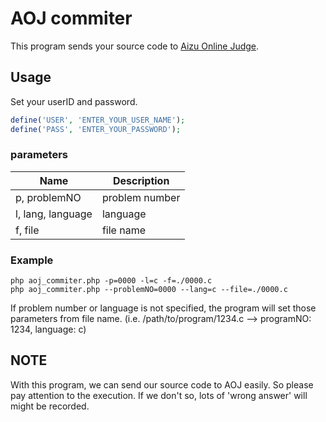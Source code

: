 # AOJ commiter

This program sends your source code to [Aizu Online Judge](http://judge.u-aizu.ac.jp/onlinejudge/index.jsp).

## Usage

Set your userID and password.

```php
define('USER', 'ENTER_YOUR_USER_NAME');
define('PASS', 'ENTER_YOUR_PASSWORD');
```

### parameters

|Name|Description|
|---|---|
|p, problemNO|problem number|
|l, lang, language|language|
|f, file|file name|

### Example

```shell
php aoj_commiter.php -p=0000 -l=c -f=./0000.c
php aoj_commiter.php --problemNO=0000 --lang=c --file=./0000.c
```

If problem number or language is not specified, the program will set those parameters from file name.
(i.e. /path/to/program/1234.c --> programNO: 1234, language: c)

## NOTE
With this program, we can send our source code to AOJ easily. So please pay attention to the execution.
If we don't so, lots of 'wrong answer' will might be recorded.
